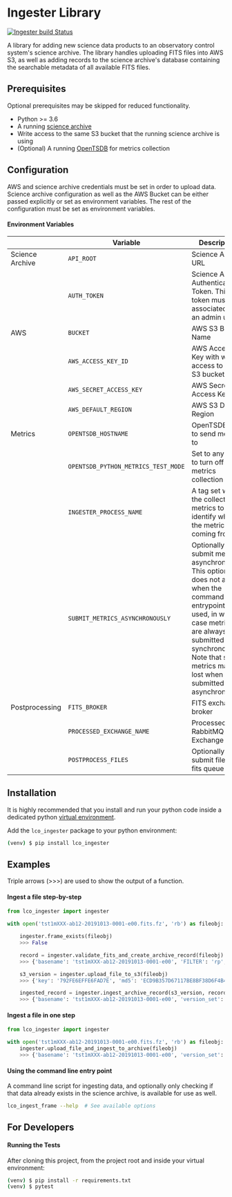 Ingester Library
================
[![Ingester build Status](https://api.travis-ci.com/LCOGT/ingester.svg?branch=master)](https://travis-ci.org/LCOGT/ingester)

A library for adding new science data products to an observatory control system's science archive. The library
handles uploading FITS files into AWS S3, as well as adding records to the science archive's database containing
the searchable metadata of all available FITS files.

## Prerequisites
Optional prerequisites may be skipped for reduced functionality.

- Python >= 3.6
- A running [science archive](https://github.com/observatorycontrolsystem/science-archive)
- Write access to the same S3 bucket that the running science archive is using
- (Optional) A running [OpenTSDB](http://opentsdb.net/) for metrics collection

## Configuration

AWS and science archive credentials must be set in order to upload data. Science archive configuration as well as the
AWS Bucket can be either passed explicitly or set as environment variables. The rest of the configuration must be
set as environment variables.

#### Environment Variables

|  | Variable | Description | Default |
| --- | -------- | ----------- | ------- |
| Science Archive | `API_ROOT` | Science Archive URL | `"http://localhost:8000/"` |
| | `AUTH_TOKEN` | Science Archive Authentication Token. This token must be associated with an admin user. | *empty string* |
| AWS | `BUCKET` | AWS S3 Bucket Name | `ingestertest` |
| | `AWS_ACCESS_KEY_ID` | AWS Access Key with write access to the S3 bucket | *empty string* |
| | `AWS_SECRET_ACCESS_KEY` | AWS Secret Access Key | *empty string* |
| | `AWS_DEFAULT_REGION` | AWS S3 Default Region | *empty string* |
| Metrics | `OPENTSDB_HOSTNAME` | OpenTSDB Host to send metrics to | *empty string* |
| | `OPENTSDB_PYTHON_METRICS_TEST_MODE` | Set to any value to turn off metrics collection | `False` |
| | `INGESTER_PROCESS_NAME` | A tag set with the collected metrics to identify where the metrics are coming from | `ingester` |
| | `SUBMIT_METRICS_ASYNCHRONOUSLY` | Optionally submit metrics asynchronously. This option does not apply when the command line entrypoint is used, in which case metrics are always submitted synchronously. Note that some metrics may be lost when submitted asynchronously. | `False` |
| Postprocessing  | `FITS_BROKER` | FITS exchange broker  | `memory://localhost` |
| | `PROCESSED_EXCHANGE_NAME` | Processed files RabbitMQ Exchange Name | `archived_fits` |
| | `POSTPROCESS_FILES` | Optionally submit files to fits queue  | `True` |


## Installation

It is highly recommended that you install and run your python code inside a dedicated python
[virtual environment](https://docs.python.org/3/tutorial/venv.html).

Add the `lco_ingester` package to your python environment:

```bash
(venv) $ pip install lco_ingester
```

## Examples
Triple arrows (>>>) are used to show the output of a function.

#### Ingest a file step-by-step

```python
from lco_ingester import ingester

with open('tst1mXXX-ab12-20191013-0001-e00.fits.fz', 'rb') as fileobj:

    ingester.frame_exists(fileobj)
    >>> False

    record = ingester.validate_fits_and_create_archive_record(fileobj)
    >>> {'basename': 'tst1mXXX-ab12-20191013-0001-e00', 'FILTER': 'rp', 'DATE-OBS': '2019-10-13T10:13:00', ... }

    s3_version = ingester.upload_file_to_s3(fileobj)
    >>> {'key': '792FE6EFFE6FAD7E', 'md5': 'ECD9B357D67117BE8BF38D6F4B4A6', 'extension': '.fits.fz'}

    ingested_record = ingester.ingest_archive_record(s3_version, record)
    >>> {'basename': 'tst1mXXX-ab12-20191013-0001-e00', 'version_set': [{'key': '792FE6EFFE6FAD7E', 'md5': 'ECD9B357D67117BE8BF38D6F4B4A6', 'extension': '.fits.fz'}], 'frameid': 400321, ... }
```

#### Ingest a file in one step

```python
from lco_ingester import ingester

with open('tst1mXXX-ab12-20191013-0001-e00.fits.fz', 'rb') as fileobj:
    ingester.upload_file_and_ingest_to_archive(fileobj)
    >>> {'basename': 'tst1mXXX-ab12-20191013-0001-e00', 'version_set': [{'key': '792FE6EFFE6FAD7E', 'md5': 'ECD9B357D67117BE8BF38D6F4B4A6', 'extension': '.fits.fz'}], 'frameid': 400321, ... }
```

#### Using the command line entry point
A command line script for ingesting data, and optionally only checking if that data already exists
in the science archive, is available for use as well.

```bash
lco_ingest_frame --help  # See available options
```

## For Developers

#### Running the Tests
After cloning this project, from the project root and inside your virtual environment:
```bash
(venv) $ pip install -r requirements.txt
(venv) $ pytest
````
